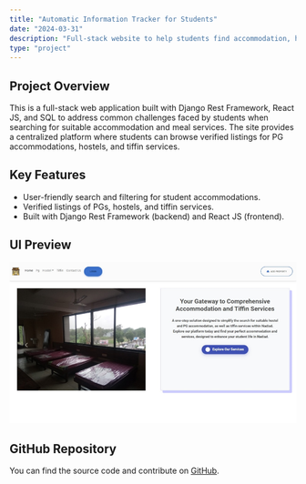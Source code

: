 ```yaml
---
title: "Automatic Information Tracker for Students"
date: "2024-03-31"
description: "Full-stack website to help students find accommodation, hostel, and tiffin services."
type: "project"
---
```


## Project Overview

This is a full-stack web application built with Django Rest Framework, React JS, and SQL to address common challenges faced by students when searching for suitable accommodation and meal services. The site provides a centralized platform where students can browse verified listings for PG accommodations, hostels, and tiffin services.

## Key Features

- User-friendly search and filtering for student accommodations.
- Verified listings of PGs, hostels, and tiffin services.
- Built with Django Rest Framework (backend) and React JS (frontend).

## UI Preview

![UI Image 1](./image.png)

## GitHub Repository

You can find the source code and contribute on [GitHub](https://github.com/SetuBhatt1/Automatic-Information-Tracker-SDP-1.git).

